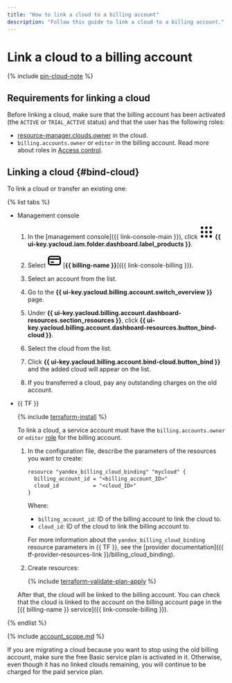 ```yaml
---
title: "How to link a cloud to a billing account"
description: "Follow this guide to link a cloud to a billing account."
---
```


# Link a cloud to a billing account

{% include [pin-cloud-note](../_includes/pin-cloud-note.md) %}

## Requirements for linking a cloud

Before linking a cloud, make sure that the billing account has been activated (the `ACTIVE` or `TRIAL_ACTIVE` status) and that the user has the following roles:
* [resource-manager.clouds.owner](../../iam/concepts/access-control/roles.md#owner) in the cloud.
* `billing.accounts.owner` or `editor` in the billing account. Read more about roles in [Access control](../security/index.md#roles-list).

## Linking a cloud {#bind-cloud}

To link a cloud or transfer an existing one:

{% list tabs %}

- Management console

  1. In the [management console]({{ link-console-main }}), click ![image](../../_assets/console-icons/dots-9.svg) **{{ ui-key.yacloud.iam.folder.dashboard.label_products }}**.

  1. Select ![image](../../_assets/console-icons/credit-card.svg) [**{{ billing-name }}**]({{ link-console-billing }}).

  1. Select an account from the list.

  1. Go to the **{{ ui-key.yacloud.billing.account.switch_overview }}** page.

  1. Under **{{ ui-key.yacloud.billing.account.dashboard-resources.section_resources }}**, click **{{ ui-key.yacloud.billing.account.dashboard-resources.button_bind-cloud }}**.

  1. Select the cloud from the list.

  1. Click **{{ ui-key.yacloud.billing.account.bind-cloud.button_bind }}** and the added cloud will appear on the list.

  1. If you transferred a cloud, pay any outstanding charges on the old account.

- {{ TF }}

   {% include [terraform-install](../../_includes/terraform-install.md) %}

   To link a cloud, a service account must have the `billing.accounts.owner` or `editor` [role](../security/index.md#set-role) for the billing account.

  1. In the configuration file, describe the parameters of the resources you want to create:

      ```hcl
      resource "yandex_billing_cloud_binding" "mycloud" {
        billing_account_id = "<billing_account_ID>"
        cloud_id           = "<cloud_ID>"
      }
      ```

      Where:

      * `billing_account_id`: ID of the billing account to link the cloud to.
      * `cloud_id`: ID of the cloud to link the billing account to.

      For more information about the `yandex_billing_cloud_binding` resource parameters in {{ TF }}, see the [provider documentation]({{ tf-provider-resources-link }}/billing_cloud_binding).

  1. Create resources:

      {% include [terraform-validate-plan-apply](../../_tutorials/terraform-validate-plan-apply.md) %}

   After that, the cloud will be linked to the billing account. You can check that the cloud is linked to the account on the billing account page in the [{{ billing-name }} service]({{ link-console-billing }}).

{% endlist %}


{% include [account_scope.md](../_includes/account-scope.md) %}

If you are migrating a cloud because you want to stop using the old billing account, make sure the free Basic service plan is activated in it. Otherwise, even though it has no linked clouds remaining, you will continue to be charged for the paid service plan.

